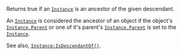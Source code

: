 Returns true if an [`Instance`](https://create.roblox.com/docs/reference/engine/classes/Instance) is an ancestor of the given
descendant.

An [`Instance`](https://create.roblox.com/docs/reference/engine/classes/Instance) is considered the ancestor of an object if the
object's [`Instance.Parent`](https://create.roblox.com/docs/reference/engine/classes/Instance#Parent) or one of it's parent's
[`Instance.Parent`](https://create.roblox.com/docs/reference/engine/classes/Instance#Parent) is set to the [`Instance`](https://create.roblox.com/docs/reference/engine/classes/Instance).

See also, [`Instance:IsDescendantOf()`](https://create.roblox.com/docs/reference/engine/classes/Instance#IsDescendantOf).